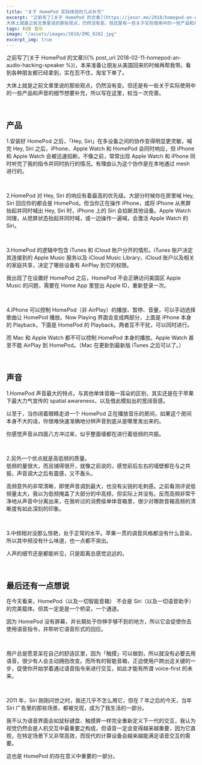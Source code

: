 ```yaml
---
title: "关于 HomePod 实际体验的几点补充"
excerpt: "之前写了[关于 HomePod 的文章](https://jesor.me/2018/homepod-an-audio-hacking-speaker/)，本来准备让朋友从美国回来的时候再帮我带。看到各种朋友都已经拿到，实在忍不住，淘宝下单了。<br>
大体上就是之前文章里说的那些观点，仍然没有变。但还是有一些关于实际使用中的一些产品和声音的细节想要补充，所以写在这里，权当一次完善。"
tags: 科技 音乐
image: "/assets/images/2018/IMG_0282.jpg"
excerpt_img: true
---
```


之前写了[关于 HomePod 的文章]({% post_url 2018-02-11-homepod-an-audio-hacking-speaker %})，本来准备让朋友从美国回来的时候再帮我带。看到各种朋友都已经拿到，实在忍不住，淘宝下单了。

大体上就是之前文章里说的那些观点，仍然没有变。但还是有一些关于实际使用中的一些产品和声音的细节想要补充，所以写在这里，权当一次完善。

<br>

## 产品
1.安装好 HomePod 之后，「Hey, Siri」在多设备之间的协作变得明显更灵敏，喊完 Hey, Siri 之后，iPhone、Apple Watch 和 HomePod 会同时响应，但 iPhone 和 Apple Watch 会被迅速掐断。不像之前，常常出现 Apple Watch 和 iPhone 同时听完了我的指令并同时执行的情况。有理由认为这个协作是在本地通过 mesh 进行的。

<br>

2.HomePod 对 Hey, Siri 的响应有着最高的优先级。大部分时候你在房里喊 Hey, Siri 回应你的都会是 HomePod。但当你正在操作 iPhone，或将 iPhone 从黑屏抬起并同时喊出 Hey, Siri 时，iPhone 上的 Siri 会掐断其他设备。Apple Watch 同理，从熄屏状态抬起并同时喊，或一边操作一遍喊，会激活 Apple Watch 的 Siri。

<br>

3.HomePod 的逻辑中包含 iTunes 和 iCloud 账户分开的情形。iTunes 账户决定其连接到的 Apple Music 服务以及 iCloud Music Library，iCloud 账户以及相关的家庭共享，决定了哪些设备有 AirPlay 到它的权限。

我出现了在设置好 HomePod 之后，HomePod 不会正确访问美国区 Apple Music 的问题，需要在 Home App 里登出 Apple ID，重新登录一次。

<br>

4.iPhone 可以控制 HomePod（非 AirPlay）的播放、暂停、音量，可以手动选择歌曲让 HomePod 播放。Now Playing 界面会变成两部分，上面是 iPhone 本身的 Playback，下面是 HomePod 的 Playback。两者互不干扰，可以同时进行。

而 Mac 和 Apple Watch 都不可以控制 HomePod 本身的播放。Apple Watch 甚至不能 AirPlay 到 HomePod。（Mac 在更新到最新版 iTunes 之后可以了。）

<br>

## 声音
1.HomePod 声音最大的特点，与其他单体音箱一耳朵的区别，其实还是在于苹果下最大力气宣传的 spatial awareness，以及借此模拟出的宽阔音感。

以至于，当你闭着眼睛走进一个 HomePod 正在播放音乐的房间，如果这个房间本身不大的话，你很难快速准确地分辨声音到底从是哪里发出来的。

你感觉声音从四面八方冲过来，似乎整面墙都在进行着低频的共振。

<br>

2.另外一个优点就是高低频的质量。  
低频的量很大，而且铺得很开，就像之前说的，感觉前后左右的墙壁都在与之共振，声音调大之后有震感，又不轰头。

高频意外的非常清晰，即使声音调到最大，也没有尖锐的毛刺感。之前看测评说低频量太大，我以为低频掩盖了大部分的中高频，但实际上并没有。反而高频非常干净地从声音中分离出来，在我听过的消费级单体音箱里，很少对哪款音箱高频的清晰度有如此深刻的印象。

<br>

3.中频相对没那么惊艳，处于正常的水平。苹果一贯的调音风格都没有什么音染，所以其中频没有什么味道，也一点都不突出。

人声的细节还是都能听见，只是距离总感觉远远的。

<br>

## 最后还有一点想说
在今天看来，HomePod（以及一切智能音箱） 不会是 Siri（以及一切语音助手） 的完美载体。但其一定是是一个桥梁，一个通道。

因为 HomePod 没有屏幕，并长期处于你伸手够不到的地方，所以它会促使你去使用语音指令，并聆听它语音形式的回应。

<br>

用户总是愿意呆在自己的舒适区里，因为「触摸」可以做到，所以就没有必要去用语音，很少有人会主动拥抱改变。而所有的智能音箱，正迫使用户跨出这关键的一步，促使你开始学着通过语音指令来进行交互，如此才能有所谓 voice-first 的未来。

<br>

2011 年，Siri 刚刚问世之时，我还几乎不怎么用它，但在 7 年之后的今天，当年 Siri 广告里的那些场景，都被兑现，成为了我生活的一部分。

我不认为语音界面会如鼠标键盘、触摸屏一样完全重新定义下一代的交互，我认为视觉仍然会是人机交互中最重要之构成，但语音一定会变得越来越重要，因为它直观，在特定场景下又非常高效，而现代的计算设备会越来越能满足语音交互的需要。

这也是 HomePod 的存在意义中重要的一部分。
